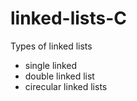 # linked-lists-C

Types of linked lists
- single linked
- double linked list
- cirecular linked lists